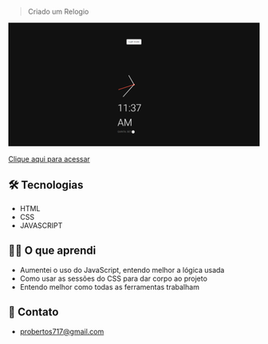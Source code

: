 > Criado um Relogio

![preview](./.github/preview.png)

[Clique aqui para acessar](Prdsilva80.github.io/relogio/)

## 🛠️ Tecnologias

- HTML
- CSS
- JAVASCRIPT

## 👨‍🎓 O que aprendi

- Aumentei o uso do JavaScript, entendo melhor a lógica usada
- Como usar as sessões do CSS para dar corpo ao projeto
- Entendo melhor como todas as ferramentas trabalham

## 🔗 Contato

- probertos717@gmail.com